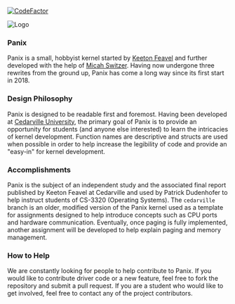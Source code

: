 [![CodeFactor](https://www.codefactor.io/repository/github/panix-os/panix/badge)](https://www.codefactor.io/repository/github/panix-os/panix)

![Logo](https://github.com/panix-os-dev-team/Documentation/blob/0ac31a6148eea4804a31684b13805542698c1239/logo.png?raw=true)
### Panix
Panix is a small, hobbyist kernel started by [Keeton Feavel](https://github.com/Kfeavel) and further developed with the help of [Micah Switzer](https://github.com/micahswitzer).
Having now undergone three rewrites from the ground up, Panix has come a long way since its first start in 2018.

### Design Philosophy
Panix is designed to be readable first and foremost. Having been developed at [Cedarville University](https://cs.cedarville.edu), the primary goal of Panix is to provide an opportunity for students (and anyone else interested) to learn the intricacies of kernel development. Function names are descriptive and structs are used when possible in order to help increase the legibility of code and provide an "easy-in" for kernel development.

### Accomplishments
Panix is the subject of an independent study and the associated final report published by Keeton Feavel at Cedarville and used by Patrick Dudenhofer to help instruct students of CS-3320 (Operating Systems). The `cedarville` branch is an older, modified version of the Panix kernel used as a template for assignments designed to help introduce concepts such as CPU ports and hardware communication. Eventually, once paging is fully implemented, another assignment will be developed to help explain paging and memory management.

### How to Help
We are constantly looking for people to help contribute to Panix. If you would like to contribute driver code or a new feature, feel free to fork the repository and submit a pull request. If you are a student who would like to get involved, feel free to contact any of the project contributors.
